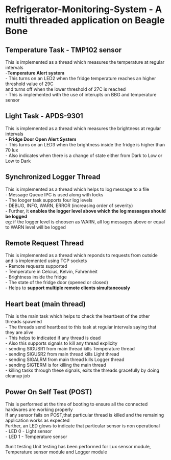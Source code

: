 # Refrigerator-Monitoring-System - A multi threaded application on Beagle Bone 

## Temperature Task - TMP102 sensor
This is implemented as a thread which measures the temperature at regular intervals  
	-**Temperature Alert system**  
		- This turns on an LED2 when the fridge temperature reaches an higher threshold value of 29C  
		  and turns off when the lower threshold of 27C is reached  
		- This is implemented with the use of interupts on BBG and temperature sensor  

## Light Task - APDS-9301
This is implemented as a thread which measures the brightness at regular intervals  
	- **Fridge Door Open Alert System**  
		- This turns on an LED3 when the brightness inside the fridge is higher than 70 lux  
		- Also indicates when there is a change of state either from Dark to Low or Low to Dark  

## Synchronized Logger Thread
This is implemented as a thread which helps to log message to a file  
	- Message Queue IPC is used along with locks  
	- The looger task supports four log levels  
		- DEBUG, INFO, WARN, ERROR (increasing order of severity)  
	- Further, it **enables the logger level above which the log messages should be logged**  
		eg: if the logger level is choosen as WARN, all log messages above or equal to WARN level will be logged  
	
## Remote Request Thread
This is implemented as a thread which reponds to requests from outside and is implemented using TCP sockets  
	- Remote requests supported  
		- Temperature in Celcius, Kelvin, Fahrenheit  
		- Brightness inside the fridge  
		- The state of the fridge door (opened or closed)  
	- Helps to **support multiple remote clients simultaneously**  
	

## Heart beat (main thread)
This is the main task which helps to check the heartbeat of the other threads spawned  
	- The threads send heartbeat to this task at regular intervals saying that they are alive  
	- This helps to indicated if any thread is dead  
	- Also this supports signals to kill any thread explicity  
		- sending SIGUSR1 from main thread kills Temperature thread  
		- sending SIGUSR2 from main thread kills Light thread  
		- sending SIGALRM from main thread kills Logger thread  
		- sending SIGTERM is for killing the main thread  
		- killing tasks through these signals, exits the threads gracefully by doing cleanup job  

## Power On Self Test (POST)
This is performed at the time of booting to ensure all the connected hardwares are working properly  
If any sensor fails on POST,that particular thread is killed and the remaining application works as expected  
Further, an LED glows to indicate that particular sensor is non operational  
	- LED 0 - Light sensor  
	- LED 1 - Temperature sensor  

#unit testing
Unit testing has been performed for Lux sensor module, Temperature sensor module and Logger module  